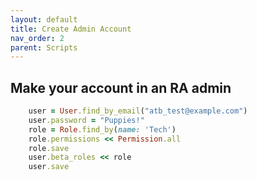 ```yaml
---
layout: default
title: Create Admin Account
nav_order: 2
parent: Scripts
---
```


## Make your account in an RA admin

```rb
    user = User.find_by_email("atb_test@example.com")
    user.password = "Puppies!"
    role = Role.find_by(name: 'Tech')
    role.permissions << Permission.all
    role.save
    user.beta_roles << role
    user.save
```